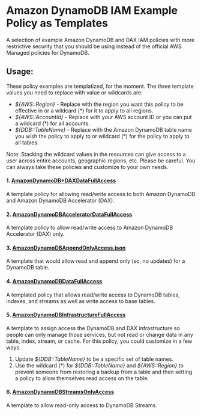 # Amazon DynamoDB IAM Example Policy as Templates

A selection of example Amazon DynamoDB and DAX IAM policies with more restrictive security that you should be using instead of the official AWS Managed policies for DynamoDB.

## Usage:

These policy examples are templatized, for the moment. The three template values you need to replace with value or wildcards are:

- _${AWS::Region}_ - Replace with the region you want this policy to be effective in or a wildcard (\*) for it to apply to all regions.
- _${AWS::AccountId}_ - Replace with your AWS account ID or you can put a wildcard (\*) for all accounts.
- _${DDB::TableName}_ - Replace with the Amazon DynamoDB table name you wish the policy to apply to or wildcard (\*) for the policy to apply to all tables.

Note: Stacking the wildcard values in the resources can give access to a user across entire accounts, geographic regions, etc. Please be careful. You can always take these policies and customize to your own needs.

#### 1. [AmazonDynamoDB+DAXDataFullAccess](./AmazonDynamoDB+DAXDataFullAccess.json)

A template policy for allowing read/write access to both Amazon DynamoDB and Amazon DynamoDB Accelerator (DAX).

#### 2. [AmazonDynamoDBAcceleratorDataFullAccess](./AmazonDynamoDBAcceleratorDataFullAccess.json)

A template policy to allow read/write access to Amazon DynamoDB Accelerator (DAX) only.

#### 3. [AmazonDynamoDBAppendOnlyAccess.json](./AmazonDynamoDBAppendOnlyAccess.json)

A template that would allow read and append only (so, no updates) for a DynamoDB table.

#### 4. [AmazonDynamoDBDataFullAccess](./AmazonDynamoDBDataFullAccess.json)

A templated policy that allows read/write access to DynamoDB tables, indexes, and streams as well as write access to base tables.

#### 5. [AmazonDynamoDBInfrastructureFullAccess](./AmazonDynamoDBInfrastructureFullAccess.json)

A template to assign access the DynamoDB and DAX infrastructure so people can only manage those services, but not read or change data in any table, index, stream, or cache. For this policy, you could customize in a few ways.

1. Update _${DDB::TableName}_ to be a specific set of table names.
2. Use the wildcard (\*) for _\${DDB::TableName}_ and _\${AWS::Region}_ to prevent someone from restoring a backup from a table and then setting a policy to allow themselves read access on the table.

#### 6. [AmazonDynamoDBStreamsOnlyAccess](./AmazonDynamoDBStreamsOnlyAccess.json)

A template to allow read-only access to DynamoDB Streams.
